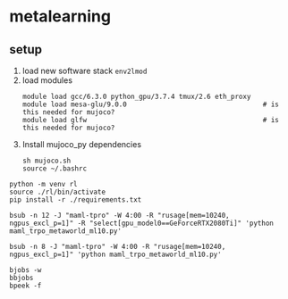 # metalearning

## setup
1. load new software stack
    `env2lmod`
2. load modules
    ```
    module load gcc/6.3.0 python_gpu/3.7.4 tmux/2.6 eth_proxy
    module load mesa-glu/9.0.0                                  # is this needed for mujoco?
    module load glfw                                            # is this needed for mujoco?
    ```
3. Install mujoco_py dependencies
    ```
    sh mujoco.sh
    source ~/.bashrc
    ```
```
python -m venv rl
source ./rl/bin/activate
pip install -r ./requirements.txt
```

```
bsub -n 12 -J "maml-tpro" -W 4:00 -R "rusage[mem=10240, ngpus_excl_p=1]" -R "select[gpu_model0==GeForceRTX2080Ti]" 'python maml_trpo_metaworld_ml10.py'
```

```
bsub -n 8 -J "maml-tpro" -W 4:00 -R "rusage[mem=10240, ngpus_excl_p=1]" 'python maml_trpo_metaworld_ml10.py'
```
```
bjobs -w
bbjobs
bpeek -f
```
